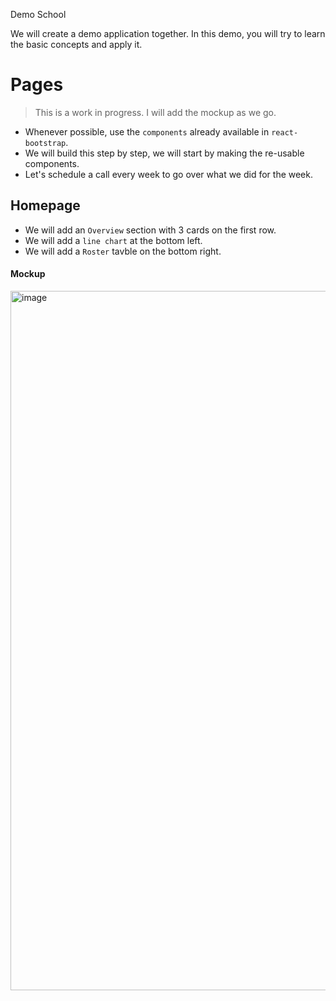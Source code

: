 Demo School

We will create a demo application together. In this demo, you will try to learn the basic concepts and apply it.


# Pages

> This is a work in progress. I will add the mockup as we go.
* Whenever possible, use the `components` already available in `react-bootstrap`.
* We will build this step by step, we will start by making the re-usable components.
* Let's schedule a call every week to go over what we did for the week.

## Homepage

* We will add an `Overview` section with 3 cards on the first row.
* We will add a `line chart` at the bottom left.
* We will add a `Roster` tavble on the bottom right.

#### Mockup
<img width="1119" alt="image" src="https://github.com/daniel-august-mentorship/Demo-School/assets/6497134/91d3076f-472d-4431-8ae8-992510a0edd4">

